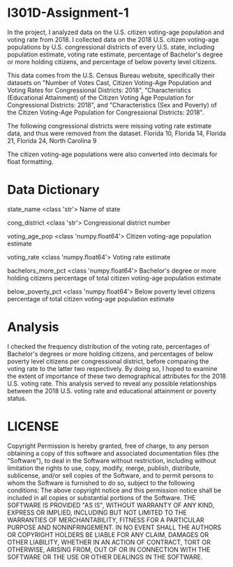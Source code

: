 # I301D-Assignment-1
In the project, I analyzed data on the U.S. citizen voting-age population and voting rate from 2018.
I collected data on the 2018 U.S. citizen voting-age populations by U.S. congressional districts of every U.S. state, including population estimate, voting rate estimate, percentage of Bachelor's degree or more holding citizens, and percentage of below poverty level citizens.

This data comes from the U.S. Census Bureau website, specifically their datasets on "Number of Votes Cast, Citizen Voting-Age Population and Voting Rates for Congressional Districts: 2018", "Characteristics (Educational Attainment) of the Citizen Voting Age Population for Congressional Districts: 2018", and "Characteristics (Sex and Poverty) of the Citizen Voting-Age Population for Congressional Districts: 2018".

The following congressional districts were missing voting rate estimate data, and thus were removed from the dataset. 
Florida 10, Florida 14, Florida 21, Florida 24, North Carolina 9

The citizen voting-age populations were also converted into decimals for float formatting.
 
# Data Dictionary
state_name <class 'str'> Name of state

cong_district <class 'str'> Congressional district number

voting_age_pop <class 'numpy.float64'> Citizen voting-age population estimate

voting_rate <class 'numpy.float64'> Voting rate estimate

bachelors_more_pct <class 'numpy.float64'> Bachelor's degree or more holding citizens percentage of total citizen voting-age population estimate

below_poverty_pct <class 'numpy.float64'> Below poverty level citizens percentage of total citizen voting-age population estimate

# Analysis
I checked the frequency distribution of the voting rate, percentages of Bachelor's degrees or more holding citizens, and percentages of below poverty level citizens per congressional district, before comparing the voting rate to the latter two respectively. By doing so, I hoped to examine the extent of importance of these two demographical attributes for the 2018 U.S. voting rate. This analysis served to reveal any possible relationships between the 2018 U.S. voting rate and educational attainment or poverty status. 

# LICENSE
Copyright <YEAR> <COPYRIGHT HOLDER>
Permission is hereby granted, free of charge, to any person obtaining a copy of this software and associated documentation files (the "Software"), to deal in the Software without restriction, including without limitation the rights to use, copy, modify, merge, publish, distribute, sublicense, and/or sell copies of the Software, and to permit persons to whom the Software is furnished to do so, subject to the following conditions:
The above copyright notice and this permission notice shall be included in all copies or substantial portions of the Software.
THE SOFTWARE IS PROVIDED "AS IS", WITHOUT WARRANTY OF ANY KIND, EXPRESS OR IMPLIED, INCLUDING BUT NOT LIMITED TO THE WARRANTIES OF MERCHANTABILITY, FITNESS FOR A PARTICULAR PURPOSE AND NONINFRINGEMENT. IN NO EVENT SHALL THE AUTHORS OR COPYRIGHT HOLDERS BE LIABLE FOR ANY CLAIM, DAMAGES OR OTHER LIABILITY, WHETHER IN AN ACTION OF CONTRACT, TORT OR OTHERWISE, ARISING FROM, OUT OF OR IN CONNECTION WITH THE SOFTWARE OR THE USE OR OTHER DEALINGS IN THE SOFTWARE.
